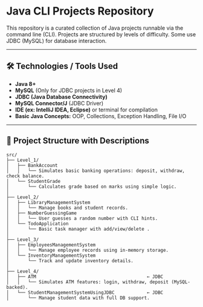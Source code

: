 # Java CLI Projects Repository

This repository is a curated collection of Java projects runnable via the command line (CLI). Projects are structured by levels of difficulty. Some use JDBC (MySQL) for database interaction.

---
## 🛠️ Technologies / Tools Used

- **Java 8+**
- **MySQL** (Only for JDBC projects in Level 4)
- **JDBC (Java Database Connectivity)**
- **MySQL Connector/J** (JDBC Driver)
- **IDE (ex: IntelliJ IDEA, Eclipse)** or terminal for compilation
- **Basic Java Concepts:** OOP, Collections, Exception Handling, File I/O

---

## 📁 Project Structure with Descriptions

```plaintext
src/
├── Level_1/
│   ├── BankAccount
│   │   └── Simulates basic banking operations: deposit, withdraw, check balance.
│   └── StudentGrade
│       └── Calculates grade based on marks using simple logic.
│
├── Level_2/
│   ├── LibraryManagementSystem
│   │   └── Manage books and student records.
│   ├── NumberGuessingGame
│   │   └── User guesses a random number with CLI hints.
│   └── TodoApplication
│       └── Basic task manager with add/view/delete .
│
├── Level_3/
│   ├── EmployeesManagementSystem      
│   │   └── Manage employee records using in-memory storage.
│   └── InventoryManagementSystem     
│       └── Track and update inventory details.
│
├── Level_4/
│   ├── ATM                                         ← JDBC
│   │   └── Simulates ATM features: login, withdraw, deposit (MySQL-backed).
│   └── StudentManagementSystemUsingJDBC            ← JDBC
│       └── Manage student data with full DB support.
